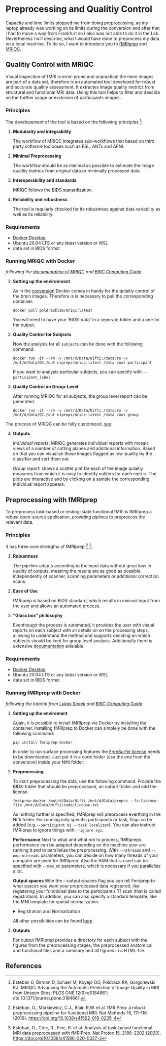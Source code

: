 # Preprocessing and Qualitiy Control

Capacity and time limits stopped me from doing preprocessing, as my laptop already was working on its limits during the conversion and after that I had to move a way from Frankfurt so I also was not able to do it in the Lab. Nevertheless I will describe, what I would have done to preprocess my data on a local machine. To do so, I want to introduce you to [fMRIprep](https://fmriprep.org/en/stable/) and [MRIQC](https://mriqc.readthedocs.io/en/latest/). 

## Qualitiy Control with MRIQC

Visual inspection of fMRI is error-prone and unpractical the more images are part of a data set, therefore is an automated tool developed for robust and accurate qualitiy assessment. It extractes image quality metrics from structural and functional MRI data. Using this tool helps to filter and descide on the further usage or exclusion of participants images.

### Principles

The developement of the tool is based on the following principles [^1]:

1. **Modularity and integrability**

    The workflow of MRIQC integrates sub-workflows that based on third party software toolboxes such as FSL, ANTs and AFNI.

2. **Minimal Preprocessing**

    The workflow should be as minimal as possible to estimate the image qualitiy metrics from original data or minimally processed data.

3. **Interoperability and standards**

    MRIQC follows the BIDS stanardization.

4. **Reliability and robustness**

    The tool is reqularly checked for its robustness against data variablity as well as its reliability.

### Requirements

* [Docker Desktop](https://docs.docker.com/desktop/windows/wsl/)
* Ubuntu 20.04 LTS or any latest version or WSL
* data set in BIDS format

### Running MRIQC with Docker

*following the [documentation of MRIQC](https://mriqc.readthedocs.io/en/latest/running.html) and [BIRC Computing Guide](https://bircibrain.github.io/computingguide/docs/fmri-preprocessing/mriqc.html)*

1. **Setting up the environment**

    As in the [conversion](./BIDS-Conversion.md/#dicom-conversion) Docker comes in handy for the qulaitiy control of the brain images. Therefore is is necessary to pull the corresponding container.

    ```
    docker pull poldracklab/mriqc:latest
    ```
    You will need to have your 'BIDS-data' in a seperate folder and a one for the output.

2. **Quality Control for Subjects**

    Now the analysis for all `subjects` can be done with the following command:

    ```
    docker run -it --rm -v /mnt/d/Data/Nifti:/data:ro -v /mnt/d/Data/QC:/out nipreps/mriqc:latest /data /out participant
    ```
    If you want to analysis particular subjects, you can specify with `--participant_label`.

3. **Quality Control on Group-Level**

    After running MRIQC for all subjects, the group level report can be generated.

    ```
    docker run -it --rm -v /mnt/d/Data/Nifti:/data:ro -v /mnt/d/Data/QC:/out nipreps/mriqc:latest /data /out group
    ```
The process of MRIQC can be fully customized, [see](https://mriqc.readthedocs.io/en/latest/running.html)

4. **Outputs**

     *Individual reports*: MRIQC generates individual reports with mosaic views of a number of cutting planes and additional information. Based on that you can visualize those images flagged as low-quality by the classifier and sort them out.
    
    *Group report*: shows a scatter plot for each of the image qulaitiy measures from which it is  easy to identify outliers for each metric. The plots are interactive and by clicking on a sample the corresponding individual report appears.

## Preprocessing with fMRIprep

To preprocess task-based or resting-state functional fMRI is fMRIprep a robust open-source application, providing piplines to preprocess the relevant data. 

### Principles
It has three core strengths of fMRIprep [^2] [^3]:

1. **Robustness**

    The pipeline adapts according to the input data without great loss in quality of outputs, meaning the results are as good as possible independently of scanner, scanning parameters or additional correction scans.

2. **Ease of Use**

    fMRIprep is based on BIDS standard, which results in minimal input from the user and allows an automated process.

3. **“Glass box” philosophy**

    Eventhough the process is automated, it provides the user with visual reports on each subject with all details on on the processing steps, allowing to understand the method and supports deciding on which subjects should be kept for group level analysis. Additionally there is extensive [documentation](https://fmriprep.org/en/stable/) avialable.

### Requirements

* [Docker Desktop](https://docs.docker.com/desktop/windows/wsl/)
* Ubuntu 20.04 LTS or any latest version or WSL
* data set in BIDS format

### Running fMRIprep with Docker

*following the tutorial from [Lukas Snoek](https://lukas-snoek.com/NI-edu/fMRI-introduction/week_4/fmriprep.html) and [BIRC Computing Guide](https://bircibrain.github.io/computingguide/docs/fmri-preprocessing/fmriprep.html)*

1. **Setting up the enviroment**

    Again, it is possible to install fMRIprep via Docker by installing the container. Installing fMRIprep to Docker can simplely be done with the following command:

    ```
    pip install fmriprep-docker
    ```
    In order to run surface processing features the [FreeSurfer license](https://surfer.nmr.mgh.harvard.edu/fswiki/License) needs to be downloaded. Just put it in a code folder (use the one from the conversion) inside your Nifti folder.

2. **Preprocessing**

    To start preprocessing the data, use the following command. Provide the BIDS-folder that should be preprocessed, an output folder and add the license.
    
    ```
    fmriprep-docker /mnt/d/Data/Nifti /mnt/d/Data/prepro --fs-license-file /mnt/d/Data/Nifti/code/license.txt
    ```
    As nothing further is specified, fMRIprep will preprocess everthing in the Nifti folder. For running only specific participants or task, flags cn be added (e.g.`--participant 01 --task localizer`). You can also instruct fMRIprep to ignore things with `--ignore xyz`.

    **Performance**
    Next to what and what not to process, fMRIpreps performance can be adapted depending on the machine your are running it and to parallelize the preprocessing. With `--nthreads` and `--omp-nthreads` parameters, you can decide on how many threads of your computer are used for fMRIprep. Also the RAM that is used can be specified with `--mem_mb` parameters, which is necessary if you parallelize a lot.

    **Output spaces**
    Witn the --output-spaces flag you can tell Fmriprep to what spaces you want your preprocessed data registered, like registering your functional data to the participant’s T1 scan (that is called registration). In addition, you can also specify a standard template, like the MNI template for spatial normalization.

    <details>
    <summary>Registration and Normalization </summary>
    <p> The human brain is in general quit similiar between people, but  there are still differences in siza and shape and to perform group-level analysis it is necessary to ensure that the voxels in brain A represent the same structure in brain B. Therefore the brain images need to be normalized and registered. For normalization, firstly the anatomical brain image is matched to a template with standard dimensions and coordinates. The transformations can then be applied to the functional scan, so that anatomical nd functional are aligned, which is called registration.
    
    https://andysbrainbook.readthedocs.io/en/latest/fMRI_Short_Course/Preprocessing/Registration_Normalization.html#normalization-smoothing-and-statistical-power
    </p>
    </details>

    All other possiblities can be found [here](https://fmriprep.org/en/stable/usage.html).

3. **Outputs**

    For output fMRIprep provides a directory for each subject with the figures from the preprocessing stages, the preprocessed anatomical and functional files and a summary and all figures in a HTML-file.


## References

[^1]: Esteban O, Birman D, Schaer M, Koyejo OO, Poldrack RA, Gorgolewski KJ; MRIQC: Advancing the Automatic Prediction of Image Quality in MRI from Unseen Sites; PLOS ONE 12(9):e0184661; doi:10.1371/journal.pone.0184661.

[^2]:Esteban, O., Markiewicz, C.J., Blair, R.W. et al. fMRIPrep: a robust preprocessing pipeline for functional MRI. Nat Methods 16, 111–116 (2019). https://doi.org/10.1038/s41592-018-0235-4

[^3]:Esteban, O., Ciric, R., Finc, K. et al. Analysis of task-based functional MRI data preprocessed with fMRIPrep. Nat Protoc 15, 2186–2202 (2020). https://doi.org/10.1038/s41596-020-0327-3


